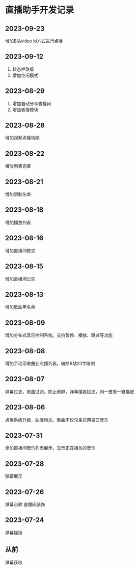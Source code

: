 # 直播助手开发记录
## 2023-09-23
增加B站video id方式进行点播

## 2023-09-12
1. 状态栏改版
2. 增加空闲模式

## 2023-08-29
1. 增加自动分享直播间
2. 增加表情模块

## 2023-08-28
增加视频点播功能

## 2023-08-22
播放列表完善

## 2023-08-21
增加限制名单

## 2023-08-18
增加播放列表

## 2023-08-16
增加直播间模式

## 2023-08-15
增加直播间公告

## 2023-08-13
增加歌曲黑名单

## 2023-08-09
增加分布式音乐控制系统。支持暂停、播放、跳过等功能

## 2023-08-08
增加手动添歌曲到点播列表。破除B站20字限制

## 2023-08-07
弹幕过滤，歌曲过滤。防止刷屏，弹幕播报扰民，同一首歌一直播放

## 2023-08-06
点歌系统升级，曲库增加。歌曲不仅仅来自网易云音乐

## 2023-07-31
添加直播间音乐列表展示，显示正在播放的音乐

## 2023-07-28
弹幕展示

## 2023-07-26
弹幕点歌
直播间装饰

## 2023-07-24
弹幕播报

## 从前
弹幕获取

